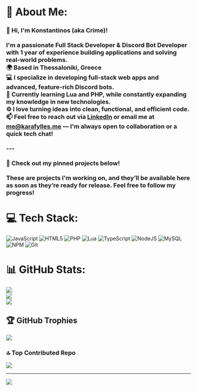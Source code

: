 # 💫 About Me:
### 👋 Hi, I'm Konstantinos (aka Crime)!<br><br>I'm a passionate **Full Stack Developer** & **Discord Bot Developer** with 1 year of experience building applications and solving real-world problems.  <br>🌍 Based in **Thessaloniki, Greece**  <br>💻 I specialize in developing full-stack web apps and advanced, feature-rich Discord bots.  <br>🌱 Currently learning **Lua** and **PHP**, while constantly expanding my knowledge in new technologies.  <br>⚙️ I love turning ideas into clean, functional, and efficient code.  <br>📫 Feel free to reach out via [LinkedIn](https://www.linkedin.com/in/konstantinos-karafylles-2171b130a/) or email me at [me@karafylles.me](mailto:me@karafylles.me) — I'm always open to collaboration or a quick tech chat!<br><br>---<br><br>🚀 Check out my pinned projects below!<br><br>These are projects I'm working on, and they’ll be available here as soon as they’re ready for release. Feel free to follow my progress!<br>


# 💻 Tech Stack:
![JavaScript](https://img.shields.io/badge/javascript-%23323330.svg?style=for-the-badge&logo=javascript&logoColor=%23F7DF1E) ![HTML5](https://img.shields.io/badge/html5-%23E34F26.svg?style=for-the-badge&logo=html5&logoColor=white) ![PHP](https://img.shields.io/badge/php-%23777BB4.svg?style=for-the-badge&logo=php&logoColor=white) ![Lua](https://img.shields.io/badge/lua-%232C2D72.svg?style=for-the-badge&logo=lua&logoColor=white) ![TypeScript](https://img.shields.io/badge/typescript-%23007ACC.svg?style=for-the-badge&logo=typescript&logoColor=white) ![NodeJS](https://img.shields.io/badge/node.js-6DA55F?style=for-the-badge&logo=node.js&logoColor=white) ![MySQL](https://img.shields.io/badge/mysql-4479A1.svg?style=for-the-badge&logo=mysql&logoColor=white) ![NPM](https://img.shields.io/badge/NPM-%23CB3837.svg?style=for-the-badge&logo=npm&logoColor=white) ![Git](https://img.shields.io/badge/git-%23F05033.svg?style=for-the-badge&logo=git&logoColor=white)
# 📊 GitHub Stats:
![](https://github-readme-stats.vercel.app/api?username=Crimeeee&theme=radical&hide_border=false&include_all_commits=true&count_private=true)<br/>
![](https://nirzak-streak-stats.vercel.app/?user=Crimeeee&theme=radical&hide_border=false)<br/>
![](https://github-readme-stats.vercel.app/api/top-langs/?username=Crimeeee&theme=radical&hide_border=false&include_all_commits=true&count_private=true&layout=compact)

## 🏆 GitHub Trophies
![](https://github-profile-trophy.vercel.app/?username=Crimeeee&theme=radical&no-frame=false&no-bg=false&margin-w=4)

### 🔝 Top Contributed Repo
![](https://github-contributor-stats.vercel.app/api?username=Crimeeee&limit=5&theme=radical&combine_all_yearly_contributions=true)

---
[![](https://visitcount.itsvg.in/api?id=Crimeeee&icon=9&color=0)](https://visitcount.itsvg.in)

<!-- Proudly created with GPRM ( https://gprm.itsvg.in ) -->
